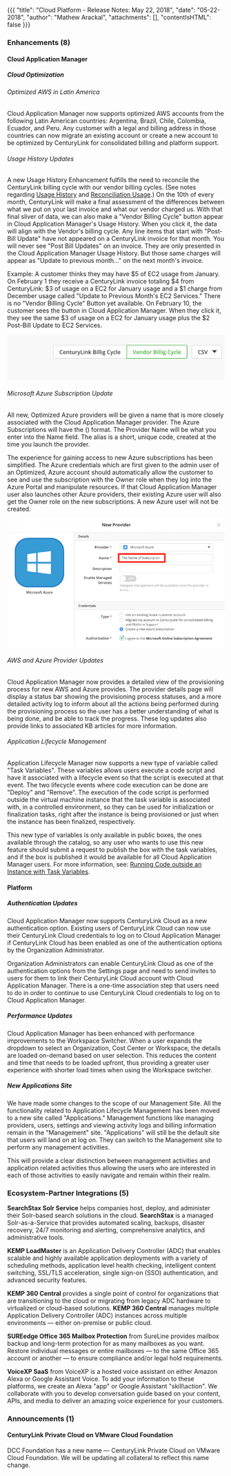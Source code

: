 {{{
"title": "Cloud Platform - Release Notes: May 22, 2018",
"date": "05-22-2018",
"author": "Mathew Arackal",
"attachments": [],
"contentIsHTML": false
}}}

### Enhancements (8)

#### Cloud Application Manager

##### Cloud Optimization

###### Optimized AWS in Latin America

Cloud Application Manager now supports optimized AWS accounts from the following Latin American countries: Argentina, Brazil, Chile, Colombia, Ecuador, and Peru. Any customer with a legal and billing address in those countries can now migrate an existing account or create a new account to be optimized by CenturyLink for consolidated billing and platform support.

###### Usage History Updates

A new Usage History Enhancement fulfills the need to reconcile the CenturyLink billing cycle with our vendor billing cycles. (See notes regarding [Usage History](https://www.ctl.io/knowledge-base/cloud-application-manager/cloud-optimization/partner-cloud-integration-detailed-billing-report/) and [Reconciliation Usage](https://www.ctl.io/knowledge-base/cloud-application-manager/cloud-optimization/partner-cloud-integration-consolidated-billing/).)  On the 10th of every month, CenturyLink will make a final assessment of the differences between what we put on your last invoice and what our vendor charged us. With that final sliver of data, we can also make a "Vendor Billing Cycle" button appear in Cloud Application Manager's Usage History. When you click it, the data will align with the Vendor's billing cycle. Any line items that start with "Post-Bill Update" have not appeared on a CenturyLink invoice for that month. You will never see "Post Bill Updates" on an invoice. They are only presented in the Cloud Application Manager Usage History. But those same charges will appear as "Update to previous month…" on the next month's invoice.

Example: A customer thinks they may have $5 of EC2 usage from January. On February 1 they receive a CenturyLink invoice totaling $4 from CenturyLink: $3 of usage on a EC2 for January usage and a $1 charge from December usage called "Update to Previous Month's EC2 Services." There is no "Vendor Billing Cycle" Button yet available. On February 10, the customer sees the button in Cloud Application Manager. When they click it, they see the same $3 of usage on a EC2 for January usage plus the $2 Post-Bill Update to EC2 Services.

![Image1](../../images/cloud-application-manager/usage-history-enhancement.png)

###### Microsoft Azure Subscription Update

All new, Optimized Azure providers will be given a name that is more closely associated with the Cloud Application Manager provider. The Azure Subscriptions will have the <Provider Name> (<alias>) format. The Provider Name will be what you enter into the Name field. The alias is a short, unique code, created at the time you launch the provider.  

The experience for gaining access to new Azure subscriptions has been simplified. The Azure credentials which are first given to the admin user of an Optimized, Azure account should automatically allow the customer to see and use the subscription with the Owner role when they log into the Azure Portal and manipulate resources. If that Cloud Application Manager user also launches other Azure providers, their existing Azure user will also get the Owner role on the new subscriptions. A new Azure user will not be created.

![Image2](../../images/cloud-application-manager/azure-credentials.png)

###### AWS and Azure Provider Updates

Cloud Application Manager now provides a detailed view of the provisioning process for new AWS and Azure provides. The provider details page will display a status bar showing the provisioning process statuses, and a more detailed activity log to inform about all the actions being performed during the provisioning process so the user has a better understanding of what is being done, and be able to track the progress. These log updates also provide links to associated KB articles for more information.

###### Application Lifecycle Management

Application Lifecycle Manager now supports a new type of variable called "Task Variables". These variables allows users execute a code script and have it associated with a lifecycle event so that the script is executed at that event. The two lifecycle events where code execution can be done are "Deploy" and "Remove".  The execution of the code script is performed outside the virtual machine instance that the task variable is associated with, in a controlled environment, so they can be used for initialization or finalization tasks, right after the instance is being provisioned or just when the instance has been finalized, respectively.

This new type of variables is only available in public boxes, the ones available through the catalog, so any user who wants to use this new feature should submit a request to publish the box with the task variables, and if the box is published it would be available for all Cloud Application Manager users. For more information, see: [Running Code outside an Instance with Task Variables](https://www.ctl.io/knowledge-base/cloud-application-manager/automating-deployments/running-code-outside-an-instance/).

#### Platform

##### Authentication Updates

Cloud Application Manager now supports CenturyLink Cloud as a new authentication option. Existing users of CenturyLink Cloud can now use their CenturyLink Cloud credentials to log on to Cloud Application Manager if CenturyLink Cloud has been enabled as one of the authentication options by the Organization Administrator.

Organization Administrators can enable CenturyLink Cloud as one of the authentication options from the Settings page and need to send invites to users for them to link their CenturyLink Cloud account with Cloud Application Manager. There is a one-time association step that  users need to do in order to continue to use CenturyLink Cloud credentials to log on to Cloud Application Manager.

##### Performance Updates

Cloud Application Manager has been enhanced with performance improvements to the Workspace Switcher. When a user expands the dropdown to select an Organization, Cost Center or Workspace, the details are loaded on-demand based on user selection. This reduces the content and time that needs to be loaded upfront, thus providing a greater user experience with shorter load times when using the Workspace switcher.

##### New Applications Site

We have made some changes to the scope of our Management Site. All the functionality related to Application Lifecycle Management has been moved to a new site called "Applications." Management functions like managing providers, users, settings and viewing activity logs and billing information remain in the "Management" site.  "Applications" will still be the default site that users will land on at log on. They can switch to the Management site to perform any management activities.

This will provide a clear distinction between management activities and application related activities thus allowing the users who are interested in each of those activities to easily navigate and remain within their realm.

### Ecosystem-Partner Integrations (5)

**SearchStax Solr Service** helps companies host, deploy, and administer their Solr-based search solutions in the cloud. **SearchStax** is a managed Solr-as-a-Service that provides automated scaling, backups, disaster recovery, 24/7 monitoring and alerting, comprehensive analytics, and administrative tools.

**KEMP LoadMaster** is an Application Delivery Controller (ADC) that enables scalable and highly available application deployments with a variety of scheduling methods, application level health checking, intelligent content switching, SSL/TLS acceleration, single sign-on (SSO) authentication, and advanced security features.

**KEMP 360 Central** provides a single point of control for organizations that are transitioning to the cloud or migrating from legacy ADC hardware to virtualized or cloud-based solutions. **KEMP 360 Central** manages multiple Application Delivery Controller (ADC) instances across multiple environments &mdash; either on-premise or public cloud.

**SUREedge Office 365 Mailbox Protection** from SureLine provides mailbox backup and long-term protection for as many mailboxes as you want. Restore individual messages or entire mailboxes &mdash; to the same Office 365 account or another &mdash; to ensure compliance and/or legal hold requirements.

**VoiceXP SaaS** from VoiceXP is a hosted voice assistant on either Amazon Alexa or Google Assistant Voice. To add your information to these platforms, we create an Alexa "app" or Google Assistant "skill&#92;action". We collaborate with you to develop conversation guide based on your content, APIs, and media to deliver an amazing voice experience for your customers.

### Announcements (1)

#### CenturyLink Private Cloud on VMware Cloud Foundation

DCC Foundation has a new name &mdash; CenturyLink Private Cloud on VMware Cloud Foundation. We will be updating all collateral to reflect this name change.
